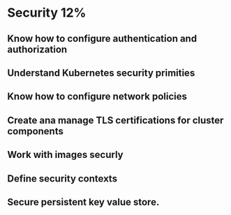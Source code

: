 <h1>Security 12%</h1>

<h2>Know how to configure authentication and authorization</h2>

<h2>Understand Kubernetes security primities</h2>

<h2>Know how to configure network policies</h2>

<h2>Create ana manage TLS certifications for cluster components</h2>

<h2>Work with images securly</h2>

<h2>Define security contexts</h2>

<h2>Secure persistent key value store.</h2>